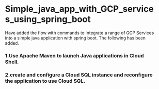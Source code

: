 # Simple_java_app_with_GCP_services_using_spring_boot

Have added the flow with commands to integrate a range of GCP Services into a simple java application with spring boot. The following has been added.

### 1.Use Apache Maven to launch Java applications in Cloud Shell.
### 2.create and configure a Cloud SQL instance and reconfigure the application to use Cloud SQL.
